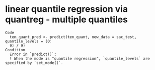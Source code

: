 # linear quantile regression via quantreg - multiple quantiles

    Code
      ten_quant_pred <- predict(ten_quant, new_data = sac_test, quantile_levels = (0:
      9) / 9)
    Condition
      Error in `predict()`:
      ! When the mode is "quantile regression", `quantile_levels` are specified by `set_mode()`.

